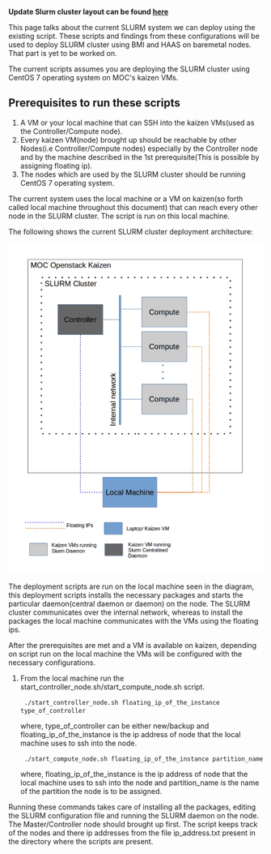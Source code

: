 **Update Slurm cluster layout can be found [here](https://github.com/CCI-MOC/hpc/wiki/Current-Slurm-cluster)**

This page talks about the current SLURM system we can deploy using the existing script. These scripts and findings from these configurations will be used to deploy SLURM cluster using BMI and HAAS on baremetal nodes. That part is yet to be worked on.    

The current scripts assumes you are deploying the SLURM cluster using CentOS 7 operating system on MOC's kaizen VMs.  
  
## Prerequisites to run these scripts
1. A VM or your local machine that can SSH into the kaizen VMs(used as the Controller/Compute node).  
2. Every kaizen VM(node) brought up should be reachable by other Nodes(i.e Controller/Compute nodes) especially by the Controller node and by the machine described in the 1st prerequisite(This is possible by assigning floating ip).  
3. The nodes which are used by the SLURM cluster should be running CentOS 7 operating system.
  
The current system uses the local machine or a VM on kaizen(so forth called local machine throughout this document) that can reach every other node in the SLURM cluster. The script is run on this local machine.  
  
The following shows the current SLURM cluster deployment architecture:

![SLURM cluster deployment architecture](_static/Slurm.jpg)  
  
The deployment scripts are run on the local machine seen in the diagram, this deployment scripts installs the necessary packages and starts the particular daemon(central daemon or daemon) on the node. The SLURM cluster communicates over the internal network, whereas to install the packages the local machine communicates with the VMs using the floating ips.  
  
After the prerequisites are met and a VM is available on kaizen, depending on script run on the local machine the VMs will be configured with the necessary configurations.  
  
1. From the local machine run the start_controller_node.sh/start_compute_node.sh script.  

        ./start_controller_node.sh floating_ip_of_the_instance type_of_controller  
  
   where, type_of_controller can be either new/backup and floating_ip_of_the_instance is the ip address of node that the local machine uses to ssh into the node.  
  
        ./start_compute_node.sh floating_ip_of_the_instance partition_name  
  
   where, floating_ip_of_the_instance is the ip address of node that the local machine uses to ssh into the node and partition_name is the name of the partition the node is to be assigned.  
  
Running these commands takes care of installing all the packages, editing the SLURM configuration file and running the SLURM daemon on the node. The Master/Controller node should brought up first. The script keeps track of the nodes and there ip addresses from the file ip_address.txt present in the directory where the scripts are present.

